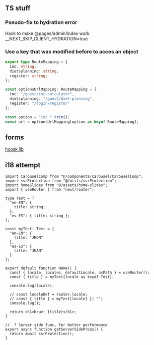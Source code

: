 ## TS stuff

### Pseudo-fix to hydration error

Hack to make @pages/admin/index <DataViewContainer /> work
\_\_NEXT_SKIP_CLIENT_HYDRATION=true

### Use a key that was modified before to acces an object

```ts
export type RouteMapping = {
  imc: string;
  dietsplanning: string;
  register: string;
};

const optionsUrlMapping: RouteMapping = {
  imc: "/guest/imc-calculator",
  dietsplanning: "/guest/diet-planning",
  register: "/login/register"
};

const option = "imc ".trim();
const url = optionsUrlMapping[option as keyof RouteMapping];
```

## forms

[hoosk lib](https://legacy.react-hook-form.com/get-started)

## i18 attempt

```tsx
import CarouselComp from "@/components/carousel/CarouselComp";
import ssrProtection from "@/utils/ssrProtection";
import homeSlides from "@/assets/home-slides";
import { useRouter } from "next/router";

type Test = {
  "en-EN": {
    title: string;
  };
  "es-ES": { title: string };
};

const myTest: Test = {
  "en-EN": {
    title: "JHON"
  },
  "es-ES": {
    title: "JUAN"
  }
};

export default function Home() {
  const { locale, locales, defaultLocale, asPath } = useRouter();
  const { title } = myTest[locale as keyof Test];

  console.log(locale);

  // const localeDef = router.locale;
  // const { title } = myTest[locale] || "";
  console.log();

  return <h1>bruv: {title}</h1>;
}

//  ? Server side func, for better performance
export async function getServerSideProps() {
  return await ssrProtection();
}
```
